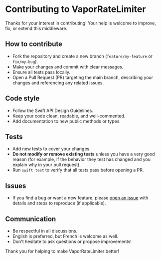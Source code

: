 # Contributing to VaporRateLimiter

Thanks for your interest in contributing!
Your help is welcome to improve, fix, or extend this middleware.

## How to contribute

- Fork the repository and create a new branch (`feature/my-feature` or `fix/my-bug`).
- Make your changes and commit with clear messages.
- Ensure all tests pass locally.
- Open a Pull Request (PR) targeting the main branch, describing your changes and referencing any related issues.

## Code style

- Follow the Swift API Design Guidelines.
- Keep your code clean, readable, and well-commented.
- Add documentation to new public methods or types.

## Tests

- Add new tests to cover your changes.
- **Do not modify or remove existing tests** unless you have a very good reason (for example, if the behavior they test has changed and you explain why in your pull request).
- Run `swift test` to verify that all tests pass before opening a PR.

## Issues

- If you find a bug or want a new feature, please [open an issue](../../issues) with details and steps to reproduce (if applicable).

## Communication

- Be respectful in all discussions.
- English is preferred, but French is welcome as well.
- Don't hesitate to ask questions or propose improvements!

Thank you for helping to make VaporRateLimiter better!
